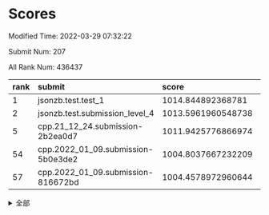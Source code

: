 # Scores

Modified Time: 2022-03-29 07:32:22

Submit Num: 207

All Rank Num: 436437

| rank |               submit               |       score        |       sigma        | pk_num |
| :--- | :--------------------------------- | :----------------- | :----------------- | :----- |
| 1    | jsonzb.test.test_1                 | 1014.844892368781  | 0.8562421977890415 | 8435   |
| 2    | jsonzb.test.submission_level_4     | 1013.5961960548738 | 0.8659102406480277 | 8428   |
| 5    | cpp.21_12_24.submission-2b2ea0d7   | 1011.9425776866974 | 0.7657280310549066 | 8428   |
| 54   | cpp.2022_01_09.submission-5b0e3de2 | 1004.8037667232209 | 0.7322168030399572 | 8431   |
| 57   | cpp.2022_01_09.submission-816672bd | 1004.4578972960644 | 0.7260001854054521 | 8434   |


<details>
<summary>全部</summary>

| rank |                 submit                 |       score        |       sigma        | pk_num |
| :--- | :------------------------------------- | :----------------- | :----------------- | :----- |
| 1    | jsonzb.test.test_1                     | 1014.844892368781  | 0.8562421977890415 | 8435   |
| 2    | jsonzb.test.submission_level_4         | 1013.5961960548738 | 0.8659102406480277 | 8428   |
| 3    | gobigger.level_3.submission_level_3_43 | 1012.3203351114453 | 0.7947999143538685 | 8434   |
| 4    | gobigger.level_3.submission_level_3_3  | 1012.1570117048592 | 0.8074673161171763 | 8438   |
| 5    | cpp.21_12_24.submission-2b2ea0d7       | 1011.9425776866974 | 0.7657280310549066 | 8428   |
| 6    | gobigger.level_3.submission_level_3_8  | 1011.586992379093  | 0.7787561432152861 | 8428   |
| 7    | gobigger.level_3.submission_level_3_17 | 1011.3028397590648 | 0.7755649825324732 | 8435   |
| 8    | gobigger.level_3.submission_level_3_5  | 1011.2952541493934 | 0.7719466183865293 | 8432   |
| 9    | gobigger.level_3.submission_level_3_25 | 1011.2525796675833 | 0.7874340835030436 | 8437   |
| 10   | gobigger.level_3.submission_level_3_34 | 1011.2055928265669 | 0.797471872444911  | 8441   |
| 11   | gobigger.level_3.submission_level_3_22 | 1011.1746204083571 | 0.7713651233611565 | 8434   |
| 12   | gobigger.level_3.submission_level_3_12 | 1011.1237311241962 | 0.7852870528805243 | 8432   |
| 13   | gobigger.level_3.submission_level_3_24 | 1011.1091309056683 | 0.772597569852619  | 8433   |
| 14   | gobigger.level_3.submission_level_3_40 | 1011.0293898842783 | 0.786892753432807  | 8426   |
| 15   | gobigger.level_3.submission_level_3_45 | 1010.8690169754443 | 0.7757210180386889 | 8430   |
| 16   | gobigger.level_3.submission_level_3_9  | 1010.8609087537418 | 0.7749956902941488 | 8432   |
| 17   | gobigger.level_3.submission_level_3_47 | 1010.8462683979468 | 0.7533606333834735 | 8435   |
| 18   | gobigger.level_3.submission_level_3_16 | 1010.7970189294188 | 0.777059397348726  | 8431   |
| 19   | gobigger.level_3.submission_level_3_44 | 1010.7391750952956 | 0.7539305866128807 | 8428   |
| 20   | gobigger.level_3.submission_level_3_37 | 1010.6659091271478 | 0.7708754890234053 | 8433   |
| 21   | gobigger.level_3.submission_level_3_6  | 1010.6462608535533 | 0.8065034873541486 | 8430   |
| 22   | gobigger.level_3.submission_level_3_15 | 1010.3480004276304 | 0.7343543475274833 | 8434   |
| 23   | gobigger.level_3.submission_level_3_11 | 1010.3303591908787 | 0.7670211281575119 | 8438   |
| 24   | gobigger.level_3.submission_level_3_19 | 1010.3124847828121 | 0.7722007444203958 | 8432   |
| 25   | gobigger.level_3.submission_level_3_13 | 1010.2048028820998 | 0.7867556208172508 | 8430   |
| 26   | gobigger.level_3.submission_level_3_31 | 1010.1835358575569 | 0.7660172651504642 | 8436   |
| 27   | gobigger.level_3.submission_level_3_1  | 1010.1662636442675 | 0.7557375126718996 | 8435   |
| 28   | gobigger.level_3.submission_level_3_48 | 1010.130215708139  | 0.752837409027743  | 8435   |
| 29   | gobigger.level_3.submission_level_3_29 | 1010.0676805226447 | 0.740050321800638  | 8431   |
| 30   | gobigger.level_3.submission_level_3_27 | 1010.0542320107947 | 0.7656329002011257 | 8437   |
| 31   | gobigger.level_3.submission_level_3_14 | 1009.9836346963339 | 0.7585882280917838 | 8436   |
| 32   | gobigger.level_3.submission_level_3_20 | 1009.9166938546714 | 0.7671527699884317 | 8435   |
| 33   | gobigger.level_3.submission_level_3_46 | 1009.8161414609953 | 0.7668073560789126 | 8435   |
| 34   | gobigger.level_3.submission_level_3_2  | 1009.7999781392382 | 0.7438731979999315 | 8434   |
| 35   | gobigger.level_3.submission_level_3_18 | 1009.7828239433018 | 0.7389306015113604 | 8434   |
| 36   | gobigger.level_3.submission_level_3_42 | 1009.7432983177683 | 0.7485466994069592 | 8432   |
| 37   | gobigger.level_3.submission_level_3_33 | 1009.6900219664474 | 0.7662850901571627 | 8431   |
| 38   | gobigger.level_3.submission_level_3_0  | 1009.6380854829185 | 0.7412102686092085 | 8430   |
| 39   | gobigger.level_3.submission_level_3_32 | 1009.6049092588225 | 0.7592203368001548 | 8429   |
| 40   | gobigger.level_3.submission_level_3_4  | 1009.5636065997094 | 0.7402656322462049 | 8431   |
| 41   | gobigger.level_3.submission_level_3_7  | 1009.3302522774486 | 0.7581723911741074 | 8437   |
| 42   | gobigger.level_3.submission_level_3_41 | 1009.2714690336004 | 0.7629141797326264 | 8433   |
| 43   | gobigger.level_3.submission_level_3_28 | 1009.1694791403462 | 0.7421938617226441 | 8435   |
| 44   | gobigger.level_3.submission_level_3_10 | 1009.126035975026  | 0.7366126966575058 | 8432   |
| 45   | gobigger.level_3.submission_level_3_35 | 1009.0612072334642 | 0.7469718962695733 | 8434   |
| 46   | gobigger.level_3.submission_level_3_23 | 1008.9621531874399 | 0.7435502887152486 | 8432   |
| 47   | gobigger.level_3.submission_level_3_30 | 1008.9270334984707 | 0.7451928957340878 | 8432   |
| 48   | gobigger.level_3.submission_level_3_39 | 1008.7239145845945 | 0.7307938052120747 | 8435   |
| 49   | gobigger.level_3.submission_level_3_38 | 1008.6889758154205 | 0.7302440835570417 | 8437   |
| 50   | gobigger.level_3.submission_level_3_36 | 1008.6314877369475 | 0.7535330757807187 | 8433   |
| 51   | gobigger.level_3.submission_level_3_26 | 1008.5291740475271 | 0.7533743724006696 | 8433   |
| 52   | gobigger.level_3.submission_level_3_49 | 1008.2323513381684 | 0.7352484663815629 | 8436   |
| 53   | gobigger.level_3.submission_level_3_21 | 1007.8731742417544 | 0.7388663052638409 | 8435   |
| 54   | cpp.2022_01_09.submission-5b0e3de2     | 1004.8037667232209 | 0.7322168030399572 | 8431   |
| 55   | gobigger.level_1.submission_level_1_45 | 1004.7664320082655 | 0.7265886805408285 | 8438   |
| 56   | gobigger.level_1.submission_level_1_41 | 1004.7228589892719 | 0.7306592032093281 | 8433   |
| 57   | cpp.2022_01_09.submission-816672bd     | 1004.4578972960644 | 0.7260001854054521 | 8434   |
| 58   | gobigger.level_1.submission_level_1_8  | 1004.4492453438418 | 0.7192843096041738 | 8432   |
| 59   | gobigger.level_1.submission_level_1_42 | 1004.3812062192188 | 0.7195277701575756 | 8433   |
| 60   | gobigger.level_1.submission_level_1_47 | 1004.3062895133726 | 0.7313322571889707 | 8430   |
| 61   | gobigger.level_1.submission_level_1_6  | 1004.2821904866097 | 0.7144818773947466 | 8431   |
| 62   | gobigger.level_1.submission_level_1_43 | 1003.8995830963821 | 0.7086388754304116 | 8436   |
| 63   | gobigger.level_1.submission_level_1_31 | 1003.8353061534218 | 0.7036053867659335 | 8431   |
| 64   | gobigger.level_1.submission_level_1_4  | 1003.8223582608653 | 0.7124952687998263 | 8433   |
| 65   | gobigger.level_1.submission_level_1_37 | 1003.8038014934378 | 0.7163716259105276 | 8435   |
| 66   | gobigger.level_1.submission_level_1_1  | 1003.7473367903333 | 0.7076039935949346 | 8437   |
| 67   | gobigger.level_1.submission_level_1_23 | 1003.6433478448015 | 0.7218182928474646 | 8434   |
| 68   | gobigger.level_1.submission_level_1_24 | 1003.6395504404787 | 0.7227029762420935 | 8438   |
| 69   | gobigger.level_1.submission_level_1_34 | 1003.5677213303437 | 0.7178559085017014 | 8434   |
| 70   | gobigger.level_1.submission_level_1_11 | 1003.40805856787   | 0.7178531989611872 | 8436   |
| 71   | gobigger.level_1.submission_level_1_13 | 1003.3328629378018 | 0.7251069802694672 | 8430   |
| 72   | gobigger.level_1.submission_level_1_2  | 1003.3289764278406 | 0.7224952258873679 | 8433   |
| 73   | gobigger.level_1.submission_level_1_7  | 1003.2637148888236 | 0.7157549500264215 | 8435   |
| 74   | gobigger.level_1.submission_level_1_26 | 1003.2603749552013 | 0.717307439400224  | 8435   |
| 75   | gobigger.level_1.submission_level_1_28 | 1003.193497361316  | 0.7073591121963737 | 8432   |
| 76   | gobigger.level_1.submission_level_1_20 | 1003.1168151735155 | 0.7245810969363032 | 8434   |
| 77   | gobigger.level_1.submission_level_1_30 | 1003.0978505203951 | 0.7206408178625944 | 8437   |
| 78   | gobigger.level_1.submission_level_1_5  | 1003.0938709497029 | 0.7142984160046241 | 8437   |
| 79   | gobigger.level_1.submission_level_1_46 | 1003.0751218019453 | 0.7206359648730235 | 8433   |
| 80   | gobigger.level_1.submission_level_1_33 | 1003.0712900430182 | 0.708762102660958  | 8435   |
| 81   | gobigger.level_1.submission_level_1_22 | 1003.0138636890053 | 0.7127994970106315 | 8433   |
| 82   | gobigger.level_1.submission_level_1_36 | 1003.0131737556159 | 0.7226194351623201 | 8436   |
| 83   | gobigger.level_1.submission_level_1_12 | 1002.9803158517551 | 0.7201044926779591 | 8436   |
| 84   | gobigger.level_1.submission_level_1_0  | 1002.9416641378469 | 0.7031354741166037 | 8431   |
| 85   | gobigger.level_1.submission_level_1_49 | 1002.9312792348987 | 0.7061876314387348 | 8435   |
| 86   | gobigger.level_1.submission_level_1_48 | 1002.9129097010099 | 0.7160907659356869 | 8432   |
| 87   | gobigger.level_1.submission_level_1_16 | 1002.9042340343344 | 0.7088723688326772 | 8432   |
| 88   | gobigger.level_1.submission_level_1_10 | 1002.8559974539968 | 0.7148926622995779 | 8430   |
| 89   | gobigger.level_1.submission_level_1_44 | 1002.7931774337252 | 0.7063061782336065 | 8431   |
| 90   | gobigger.level_1.submission_level_1_14 | 1002.7815171664374 | 0.695741308343602  | 8436   |
| 91   | gobigger.level_1.submission_level_1_19 | 1002.7458849924544 | 0.713848073640861  | 8430   |
| 92   | gobigger.level_1.submission_level_1_29 | 1002.7327620176168 | 0.7150392188924884 | 8435   |
| 93   | gobigger.level_1.submission_level_1_39 | 1002.6993416770086 | 0.7136259932555692 | 8436   |
| 94   | gobigger.level_1.submission_level_1_35 | 1002.6889452153534 | 0.7293803642645869 | 8439   |
| 95   | gobigger.level_1.submission_level_1_27 | 1002.6360062704505 | 0.7168731095756165 | 8429   |
| 96   | gobigger.level_1.submission_level_1_15 | 1002.6025482604591 | 0.7123623964409076 | 8432   |
| 97   | gobigger.level_1.submission_level_1_21 | 1002.5778131835928 | 0.7152328073023381 | 8430   |
| 98   | gobigger.level_1.submission_level_1_17 | 1002.543707211508  | 0.7205988795691128 | 8436   |
| 99   | gobigger.level_1.submission_level_1_25 | 1002.4705842925472 | 0.7207783982907694 | 8436   |
| 100  | gobigger.level_1.submission_level_1_32 | 1002.4605452160054 | 0.7164131704779862 | 8433   |
| 101  | gobigger.level_1.submission_level_1_3  | 1002.4286256353611 | 0.7137985463707894 | 8429   |
| 102  | gobigger.level_1.submission_level_1_40 | 1002.2515338417255 | 0.711998183416843  | 8434   |
| 103  | gobigger.level_1.submission_level_1_38 | 1002.1198124550033 | 0.7294554465532617 | 8432   |
| 104  | gobigger.level_1.submission_level_1_18 | 1002.1007552371049 | 0.7164957870826836 | 8433   |
| 105  | gobigger.level_1.submission_level_1_9  | 1002.0929571264725 | 0.6961720182713774 | 8432   |
| 106  | gobigger.random.submission_random_27   | 997.6365489223563  | 0.70024367897194   | 8434   |
| 107  | gobigger.random.submission_random_19   | 997.1570066542382  | 0.7059608313179264 | 8436   |
| 108  | gobigger.random.submission_random_41   | 997.0527615701694  | 0.707794932801755  | 8436   |
| 109  | gobigger.random.submission_random_44   | 997.028394925655   | 0.7011285670877772 | 8440   |
| 110  | gobigger.random.submission_random_40   | 996.9307823171187  | 0.7040529773547916 | 8436   |
| 111  | gobigger.random.submission_random_26   | 996.6678370365406  | 0.6999915219448708 | 8438   |
| 112  | gobigger.random.submission_random_22   | 996.6151617061788  | 0.7286926316654605 | 8432   |
| 113  | gobigger.random.submission_random_11   | 996.5902529272439  | 0.7158348888717659 | 8436   |
| 114  | gobigger.random.submission_random_13   | 996.5426467813489  | 0.7066669400353293 | 8430   |
| 115  | gobigger.random.submission_random_9    | 996.5225653895203  | 0.6968792986206624 | 8429   |
| 116  | gobigger.random.submission_random_28   | 996.4143640359863  | 0.6992178836192322 | 8430   |
| 117  | gobigger.random.submission_random_33   | 996.3571090073009  | 0.7120524984444606 | 8432   |
| 118  | gobigger.random.submission_random_36   | 996.3462328010638  | 0.6941555305108755 | 8439   |
| 119  | gobigger.random.submission_random_43   | 996.3275126542154  | 0.7170122857833413 | 8436   |
| 120  | gobigger.random.submission_random_37   | 996.3080641766198  | 0.7093687013735248 | 8432   |
| 121  | gobigger.random.submission_random_4    | 996.1800726013693  | 0.6981979077339016 | 8433   |
| 122  | gobigger.random.submission_random_3    | 996.164451087108   | 0.7100080637878302 | 8437   |
| 123  | gobigger.random.submission_random_20   | 996.1418614723941  | 0.7177810610796833 | 8438   |
| 124  | gobigger.random.submission_random_16   | 996.1371014627389  | 0.7052520096772413 | 8435   |
| 125  | gobigger.random.submission_random_31   | 996.122984151125   | 0.717342279308103  | 8438   |
| 126  | gobigger.random.submission_random_6    | 996.1179200473296  | 0.7243797750092839 | 8431   |
| 127  | gobigger.random.submission_random_10   | 996.0428197753612  | 0.7205168403840418 | 8432   |
| 128  | gobigger.random.submission_random_14   | 996.0290718536163  | 0.7072019443031613 | 8428   |
| 129  | gobigger.random.submission_random_12   | 996.0110329246284  | 0.7034776136829636 | 8430   |
| 130  | gobigger.random.submission_random_0    | 995.951762482143   | 0.7010586046823063 | 8435   |
| 131  | gobigger.random.submission_random_29   | 995.9178402329067  | 0.7244562485035362 | 8431   |
| 132  | gobigger.random.submission_random_30   | 995.9164307648387  | 0.7134550673916892 | 8434   |
| 133  | gobigger.random.submission_random_39   | 995.9056400623923  | 0.7182276373959884 | 8434   |
| 134  | gobigger.random.submission_random_2    | 995.8605981036472  | 0.7080563547883306 | 8435   |
| 135  | gobigger.random.submission_random_46   | 995.8403075207348  | 0.7003339578928214 | 8432   |
| 136  | gobigger.random.submission_random_7    | 995.7808871713082  | 0.717668172888181  | 8432   |
| 137  | gobigger.random.submission_random_18   | 995.7497729571513  | 0.7080248388731698 | 8438   |
| 138  | gobigger.random.submission_random_35   | 995.7008413864476  | 0.7190505014473679 | 8436   |
| 139  | gobigger.random.submission_random_21   | 995.6838953575788  | 0.7182505126740504 | 8431   |
| 140  | gobigger.random.submission_random_48   | 995.6157680342399  | 0.7160915098775265 | 8435   |
| 141  | gobigger.random.submission_random_49   | 995.600717367104   | 0.7114457968060361 | 8432   |
| 142  | gobigger.random.submission_random_38   | 995.53424319822    | 0.7210065284748051 | 8435   |
| 143  | gobigger.random.submission_random_25   | 995.4410163113406  | 0.7272587761503763 | 8430   |
| 144  | gobigger.random.submission_random_34   | 995.3680250179415  | 0.7095817636240487 | 8433   |
| 145  | gobigger.random.submission_random_1    | 995.3369063755209  | 0.7201600184898941 | 8433   |
| 146  | gobigger.random.submission_random_42   | 995.3278136227474  | 0.7059618012886334 | 8434   |
| 147  | gobigger.random.submission_random_8    | 995.2963945020375  | 0.7026005308348379 | 8429   |
| 148  | gobigger.random.submission_random_47   | 995.2803781848908  | 0.7144420663738915 | 8429   |
| 149  | gobigger.random.submission_random_17   | 995.2489929010746  | 0.7243237575741336 | 8430   |
| 150  | gobigger.random.submission_random_5    | 995.1127138121042  | 0.7209733621193395 | 8434   |
| 151  | gobigger.random.submission_random_32   | 995.0715386761752  | 0.718234066141406  | 8435   |
| 152  | gobigger.random.submission_random_15   | 995.0396872735054  | 0.7038888209999564 | 8434   |
| 153  | gobigger.random.submission_random_45   | 994.816242553886   | 0.7098905693501596 | 8437   |
| 154  | gobigger.random.submission_random_24   | 994.6978597358893  | 0.7134957104975432 | 8437   |
| 155  | gobigger.random.submission_random_23   | 994.5630248120474  | 0.7008564575892477 | 8435   |
| 156  | gobigger.level_2.submission_level_2_1  | 994.4316108140013  | 0.7451970567275709 | 8432   |
| 157  | gobigger.level_2.submission_level_2_0  | 994.3837695934004  | 0.7143916477101193 | 8438   |
| 158  | gobigger.level_2.submission_level_2_42 | 994.2644222852455  | 0.7282761284695907 | 8432   |
| 159  | gobigger.level_2.submission_level_2_21 | 993.6878864905957  | 0.7420563583668852 | 8433   |
| 160  | gobigger.level_2.submission_level_2_6  | 993.5205414052282  | 0.7168453985859111 | 8428   |
| 161  | gobigger.level_2.submission_level_2_19 | 993.4931886993477  | 0.7357577306578637 | 8435   |
| 162  | gobigger.level_2.submission_level_2_11 | 993.2318290162442  | 0.7388895614816781 | 8433   |
| 163  | gobigger.level_2.submission_level_2_28 | 993.2110892095606  | 0.7242694548051013 | 8433   |
| 164  | gobigger.level_2.submission_level_2_12 | 993.1029423248033  | 0.7244976171838687 | 8432   |
| 165  | gobigger.level_2.submission_level_2_31 | 992.9835334378433  | 0.7362429427724084 | 8431   |
| 166  | gobigger.level_2.submission_level_2_46 | 992.980581957773   | 0.7288238509367981 | 8433   |
| 167  | gobigger.level_2.submission_level_2_2  | 992.8202514611359  | 0.7278106331817822 | 8441   |
| 168  | gobigger.level_2.submission_level_2_23 | 992.8082333898228  | 0.7284922041655002 | 8436   |
| 169  | gobigger.level_2.submission_level_2_15 | 992.7254753892629  | 0.739139862642599  | 8435   |
| 170  | gobigger.level_2.submission_level_2_40 | 992.659716679897   | 0.7345819604585679 | 8435   |
| 171  | gobigger.level_2.submission_level_2_33 | 992.6268116737211  | 0.7475768115293078 | 8432   |
| 172  | gobigger.level_2.submission_level_2_8  | 992.5661893857208  | 0.742234596202061  | 8436   |
| 173  | gobigger.level_2.submission_level_2_14 | 992.5326655933352  | 0.7423279720425792 | 8436   |
| 174  | gobigger.level_2.submission_level_2_22 | 992.5024058549259  | 0.7418815733140598 | 8435   |
| 175  | gobigger.level_2.submission_level_2_7  | 992.4899102160956  | 0.7273543788937589 | 8435   |
| 176  | gobigger.level_2.submission_level_2_47 | 992.4158890952418  | 0.7510257983267455 | 8437   |
| 177  | gobigger.level_2.submission_level_2_44 | 992.3451659877751  | 0.7302220585569988 | 8434   |
| 178  | gobigger.level_2.submission_level_2_41 | 992.3160358740063  | 0.7475481040564117 | 8435   |
| 179  | gobigger.level_2.submission_level_2_27 | 992.2812715230216  | 0.7537535968457436 | 8433   |
| 180  | gobigger.level_2.submission_level_2_45 | 992.2118591966733  | 0.7381217129406538 | 8431   |
| 181  | gobigger.level_2.submission_level_2_35 | 992.203731721027   | 0.7518757150988191 | 8431   |
| 182  | gobigger.level_2.submission_level_2_49 | 992.145878568085   | 0.7508006122583993 | 8434   |
| 183  | gobigger.level_2.submission_level_2_30 | 992.1391244404102  | 0.7596238127307319 | 8435   |
| 184  | gobigger.level_2.submission_level_2_4  | 992.056171517528   | 0.7275049800349678 | 8435   |
| 185  | gobigger.level_2.submission_level_2_20 | 991.9543810346108  | 0.7432571316680193 | 8436   |
| 186  | gobigger.level_2.submission_level_2_39 | 991.9032105152448  | 0.7284983739342524 | 8429   |
| 187  | gobigger.level_2.submission_level_2_26 | 991.8956533068695  | 0.7490537417338633 | 8436   |
| 188  | gobigger.level_2.submission_level_2_37 | 991.8341399891476  | 0.7524362360397098 | 8432   |
| 189  | gobigger.level_2.submission_level_2_29 | 991.7838526438292  | 0.749192613938076  | 8434   |
| 190  | gobigger.level_2.submission_level_2_24 | 991.7432752488086  | 0.7408369437327178 | 8430   |
| 191  | gobigger.level_2.submission_level_2_43 | 991.7399912793051  | 0.7381375141081294 | 8437   |
| 192  | gobigger.level_2.submission_level_2_34 | 991.6880592323554  | 0.7446454119595918 | 8431   |
| 193  | gobigger.level_2.submission_level_2_18 | 991.6263226867239  | 0.7657565395137511 | 8438   |
| 194  | gobigger.level_2.submission_level_2_13 | 991.603726895759   | 0.7431654078406944 | 8434   |
| 195  | gobigger.level_2.submission_level_2_9  | 991.2818856607336  | 0.7408073253637809 | 8428   |
| 196  | gobigger.level_2.submission_level_2_38 | 991.2710604116972  | 0.7503510628543922 | 8436   |
| 197  | gobigger.level_2.submission_level_2_3  | 991.2687823272947  | 0.7529802613860411 | 8434   |
| 198  | gobigger.level_2.submission_level_2_5  | 991.2398816403994  | 0.7451762261122142 | 8433   |
| 199  | gobigger.level_2.submission_level_2_10 | 991.098771877241   | 0.7627831778434984 | 8433   |
| 200  | gobigger.level_2.submission_level_2_16 | 991.079726633174   | 0.7429229147951313 | 8436   |
| 201  | gobigger.level_2.submission_level_2_36 | 991.0758625917116  | 0.7496387443087827 | 8434   |
| 202  | gobigger.level_2.submission_level_2_25 | 990.8872430984668  | 0.7470166703858953 | 8433   |
| 203  | gobigger.level_2.submission_level_2_48 | 990.8334641975335  | 0.744022294049228  | 8435   |
| 204  | gobigger.level_2.submission_level_2_32 | 990.0898912403266  | 0.7741430415973721 | 8432   |
| 205  | gobigger.level_2.submission_level_2_17 | 990.0394729936407  | 0.7680774389785566 | 8433   |
| 206  | gobigger.none.submission_none_0        | 978.6090937110812  | 1.170972119896358  | 8431   |
| 207  | gobigger.none.submission_none_1        | 977.0406155832578  | 1.3821701467562308 | 8438   |

</details>